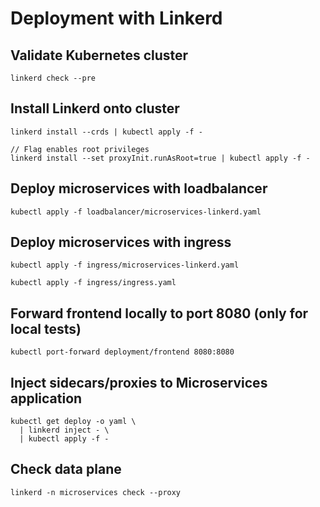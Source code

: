 # Deployment with Linkerd

## Validate Kubernetes cluster
```
linkerd check --pre
```
## Install Linkerd onto cluster

```
linkerd install --crds | kubectl apply -f -

// Flag enables root privileges
linkerd install --set proxyInit.runAsRoot=true | kubectl apply -f -
```

## Deploy microservices with loadbalancer
```
kubectl apply -f loadbalancer/microservices-linkerd.yaml
```

## Deploy microservices with ingress
```
kubectl apply -f ingress/microservices-linkerd.yaml

kubectl apply -f ingress/ingress.yaml
```

## Forward frontend locally to port 8080 (only for local tests)
```
kubectl port-forward deployment/frontend 8080:8080
```

## Inject sidecars/proxies to Microservices application

```
kubectl get deploy -o yaml \
  | linkerd inject - \
  | kubectl apply -f -
```

## Check data plane
```
linkerd -n microservices check --proxy
```